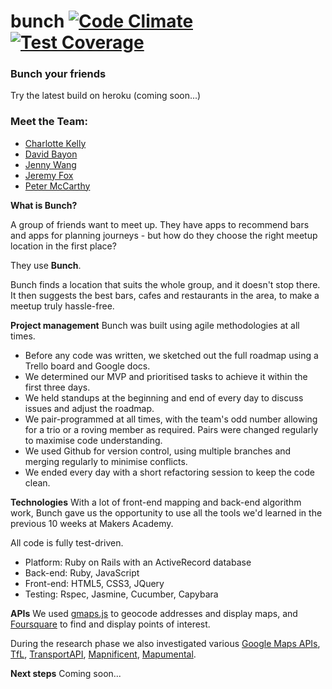 # bunch [![Code Climate](https://codeclimate.com/repos/54031e06e30ba06e940095e2/badges/543991ade3cec0100898/gpa.svg)](https://codeclimate.com/repos/54031e06e30ba06e940095e2/feed)[![Test Coverage](https://codeclimate.com/repos/54031e06e30ba06e940095e2/badges/543991ade3cec0100898/coverage.svg)](https://codeclimate.com/repos/54031e06e30ba06e940095e2/feed)

### Bunch your friends

Try the latest build on heroku (coming soon...)

### Meet the Team: 
  + [Charlotte Kelly](https://github.com/cmew3)
  + [David Bayon](https://github.com/bayonnaise)
  + [Jenny Wang](https://github.com/thejennywang)
  + [Jeremy Fox](https://github.com/foxjerem)
  + [Peter McCarthy](https://github.com/petermccarthy49)

**What is Bunch?**

A group of friends want to meet up. They have apps to recommend bars and apps for planning journeys - but how do they choose the right meetup location in the first place?

They use **Bunch**.

Bunch finds a location that suits the whole group, and it doesn't stop there. It then suggests the best bars, cafes and restaurants in the area, to make a meetup truly hassle-free.

**Project management**
Bunch was built using agile methodologies at all times.
- Before any code was written, we sketched out the full roadmap using a Trello board and Google docs.
- We determined our MVP and prioritised tasks to achieve it within the first three days.
- We held standups at the beginning and end of every day to discuss issues and adjust the roadmap.
- We pair-programmed at all times, with the team's odd number allowing for a trio or a roving member as required. Pairs were changed regularly to maximise code understanding.
- We used Github for version control, using multiple branches and merging regularly to minimise conflicts.
- We ended every day with a short refactoring session to keep the code clean.

**Technologies**
With a lot of front-end mapping and back-end algorithm work, Bunch gave us the opportunity to use all the tools we'd learned in the previous 10 weeks at Makers Academy.

All code is fully test-driven.

- Platform: Ruby on Rails with an ActiveRecord database
- Back-end: Ruby, JavaScript
- Front-end: HTML5, CSS3, JQuery
- Testing: Rspec, Jasmine, Cucumber, Capybara

**APIs**
We used [gmaps.js] to geocode addresses and display maps, and [Foursquare] to find and display points of interest.

During the research phase we also investigated various [Google Maps APIs], [TfL], [TransportAPI], [Mapnificent], [Mapumental].

**Next steps**
Coming soon...

[gmaps.js]:http://hpneo.github.io/gmaps/
[Foursquare]:https://developer.foursquare.com/
[Google Maps APIs]:https://developers.google.com/maps/
[TfL]:https://www.tfl.gov.uk/info-for/open-data-users/
[TransportAPI]:http://transportapi.com/
[Mapnificent]:http://www.mapnificent.net/
[Mapumental]:https://mapumental.com/